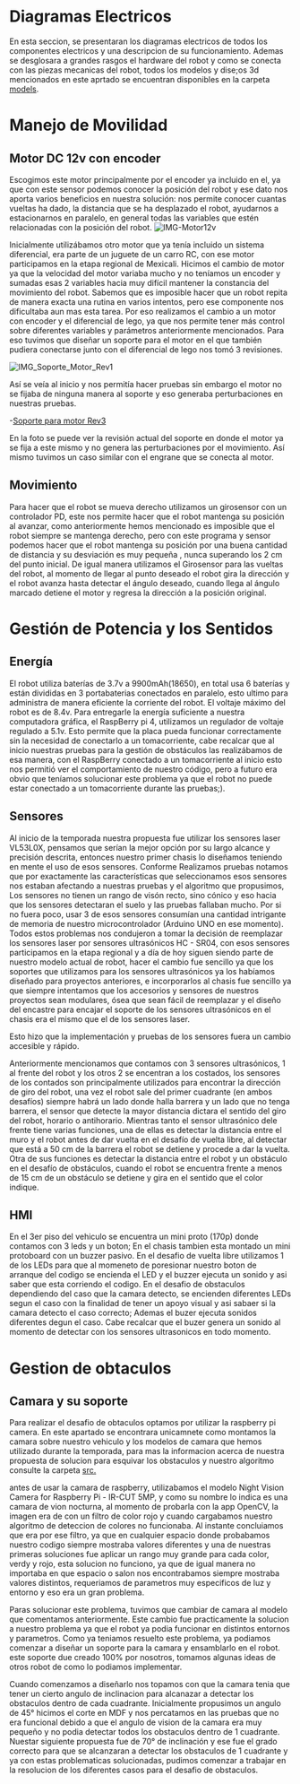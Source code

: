 Diagramas Electricos
====

En esta seccion, se presentaran los diagramas electricos de todos los componentes electricos y una descripcion de su funcionamiento. Ademas se desglosara a grandes rasgos el hardware del robot y como se conecta con las piezas mecanicas del robot, todos los modelos y dise;os 3d mencionados en este aprtado se encuentran disponibles en la carpeta [models](/models).

Manejo de Movilidad
===
## Motor DC 12v con encoder 
Escogimos este motor principalmente por el encoder ya incluido en el, ya que con este sensor podemos conocer la posición del robot y ese dato nos aporta varios beneficios en nuestra solución: nos permite conocer cuantas vueltas ha dado, la distancia que se ha desplazado el robot, ayudarnos a estacionarnos en paralelo, en general todas las variables que estén relacionadas con la posición del robot. 
![IMG-Motor12v](IMG-Motor12v.jpg)

Inicialmente utilizábamos otro motor que ya tenía incluido un sistema diferencial, era parte de un juguete de un carro RC, con ese motor participamos en la etapa regional de Mexicali. Hicimos el cambio de motor ya que la velocidad del motor variaba mucho y no teníamos un encoder y sumadas esas 2 variables hacia muy difícil mantener la constancia del movimiento del robot. Sabemos que es imposible hacer que un robot repita de manera exacta una rutina en varios intentos, pero ese componente nos dificultaba aun mas esta tarea. Por eso realizamos el cambio a un motor con encoder y el diferencial de lego, ya que nos permite tener más control sobre diferentes variables y parámetros anteriormente mencionados. Para eso tuvimos que diseñar un soporte para el motor en el que también pudiera conectarse junto con el diferencial de lego nos tomó 3 revisiones. 

![IMG_Soporte_Motor_Rev1](IMG_Soporte_Motor_Rev1.jpeg)

Así se veía al inicio y nos permitía hacer pruebas sin embargo el motor no se fijaba de ninguna manera al soporte y eso generaba perturbaciones en nuestras pruebas. 

-[Soporte para motor Rev3](/models/S25_Soporte_y_Transmision_Rev3.STL) 

En la foto se puede ver la revisión actual del soporte en donde el motor ya se fija a este mismo y no genera las perturbaciones por el movimiento. Así mismo tuvimos un caso similar con el engrane que se conecta al motor. 

## Movimiento 
Para hacer que el robot se mueva derecho utilizamos un girosensor con un controlador PD, este nos permite hacer que el robot mantenga su posición al avanzar, como anteriormente hemos mencionado es imposible que el robot siempre se mantenga derecho, pero con este programa y sensor podemos hacer que el robot mantenga su posición por una buena cantidad de distancia y su desviación es muy pequeña , nunca superando los 2 cm del punto inicial. 
De igual manera utilizamos el Girosensor para las vueltas del robot, al momento de llegar al punto deseado el robot gira la dirección y el robot avanza hasta detectar el ángulo deseado, cuando llega al ángulo marcado detiene el motor y regresa la dirección a la posición original. 

Gestión de Potencia y los Sentidos
====

## Energía
El robot utiliza baterías de 3.7v a 9900mAh(18650), en total usa 6 baterías y están divididas en 3 portabaterias conectados en paralelo, esto ultimo para administra de manera eficiente la corriente del robot. El voltaje máximo del robot es de 8.4v.
Para entregarle la energía suficiente a nuestra computadora gráfica, el RaspBerry pi 4, utilizamos un regulador de voltaje regulado a 5.1v. Esto permite que la placa pueda funcionar correctamente sin la necesidad de conectarlo a un tomacorriente, cabe recalcar que al inicio nuestras pruebas para la gestión de obstáculos las realizábamos de esa manera, con el RaspBerry conectado a un tomacorriente al inicio esto nos permitió ver el comportamiento de nuestro código, pero a futuro era obvio que teníamos solucionar este problema ya que el robot no puede estar conectado a un tomacorriente durante las pruebas;).

## Sensores
Al inicio de la temporada nuestra propuesta fue utilizar los sensores laser VL53L0X, pensamos que serían la mejor opción por su largo alcance y precisión descrita, entonces nuestro primer chasis lo diseñamos teniendo en mente el uso de esos sensores. Conforme Realizamos pruebas notamos que por exactamente las características que seleccionamos esos sensores nos estaban afectando a nuestras pruebas y el algoritmo que propusimos, Los sensores no tienen un rango de visón recto, sino cónico y eso hacia que los sensores detectaran el suelo y las pruebas fallaban mucho. Por si no fuera poco, usar 3 de esos sensores consumían una cantidad intrigante de memoria de nuestro microcontrolador (Arduino UNO en ese momento).
Todos estos problemas nos condujeron a tomar la decisión de reemplazar los sensores laser por sensores ultrasónicos HC - SR04, con esos sensores participamos en la etapa regional y a día de hoy siguen siendo parte de nuestro modelo actual de robot, hacer el cambio fue sencillo ya que los soportes que utilizamos para los sensores ultrasónicos ya los habíamos diseñado para proyectos anteriores, e incorporarlos al chasis fue sencillo ya que siempre intentamos que los accesorios y sensores de nuestros proyectos sean modulares, ósea que sean fácil de reemplazar y el diseño del encastre para encajar el soporte de los sensores ultrasónicos en el chasis era el mismo que el de los sensores laser.

Esto hizo que la implementación y pruebas de los sensores fuera un cambio accesible y rápido.

 Anteriormente mencionamos que contamos con 3 sensores ultrasónicos, 1 al frente del robot y los otros 2 se encentran a los costados, los sensores de los contados son principalmente utilizados para encontrar la dirección de giro del robot, una vez el robot sale del primer cuadrante (en ambos desafíos) siempre habrá un lado donde halla barrera y un lado que no tenga barrera, el sensor que detecte la mayor distancia dictara el sentido del giro del robot, horario o antihorario. Mientras tanto el sensor ultrasónico dele frente tiene varias funciones, una de ellas es detectar la distancia entre el muro y el robot antes de dar vuelta en el desafío de vuelta libre, al detectar que está a 50 cm de la barrera el robot se detiene y procede a dar la vuelta. Otra de sus funciones es detectar la distancia entre el robot y un obstáculo en el desafío de obstáculos, cuando el robot se encuentra frente a menos de 15 cm de un obstáculo se detiene y gira en el sentido que el color indique. 

## HMI
En el 3er piso del vehiculo se encuentra un mini proto (170p) donde contamos con 3 leds y un boton; En el chasis tambien esta montado un mini protoboard con un buzzer pasivo. En el desafio de vuelta libre utilizamos 1 de los LEDs para que al momeneto de poresionar nuestro boton de arranque del codigo se encienda el LED y el buzzer ejecuta un sonido y asi saber que esta corriendo el codigo. En el desafio de obstaculos dependiendo del caso que la camara detecto, se encienden diferentes LEDs segun el caso con la finalidad de tener un apoyo visual y asi sabaer si la camara detecto el caso correcto; Ademas el buzer ejecuta sonidos diferentes degun el caso.
Cabe recalcar que el buzer genera un sonido al momento de detectar con los sensores ultrasonicos en todo momento.

Gestion de obtaculos
===
## Camara y su soporte
Para realizar el desafio de obtaculos optamos por utilizar la raspberry pi camera. En este apartado se encontrara unicamnete como montamos la camara sobre nuestro vehiculo y los modelos de camara que hemos utilizado durante la temporada, para mas la informacion acerca de nuestra propuesta de solucion para esquivar los obstaculos y nuestro algoritmo consulte la carpeta [src.](/src)

antes de usar la camara de raspberry, utilizabamos el modelo Night Vision Camera for Raspberry Pi - IR-CUT 5MP, y como su nombre lo indica es una camara de vion nocturna, al momento de probarla con la app OpenCV, la imagen era de con un filtro de color rojo y cuando cargabamos nuestro algoritmo de deteccion de colores no funcionaba. Al instante concluiamos que era por ese filtro, ya que en cualquier espacio donde probabamos nuestro codigo siempre mostraba valores diferentes y una de nuestras primeras soluciones fue aplicar un rango muy grande para cada color, verdy y rojo, esta solucion no funciono, ya que de igual manera no importaba en que espacio o salon nos encontrabamos siempre mostraba valores distintos, requeriamos de parametros muy especificos de luz y entorno y eso era un gran problema.

Paras solucionar este problema, tuvimos que cambiar de camara al modelo que comentamos anteriormente. Este cambio fue practicamente la solucion a nuestro problema ya que el robot ya podia funcionar en distintos entornos y parametros. Como ya teniamos resuelto este problema, ya podiamos comenzar a diseñar un soporte para la camara y ensamblarlo en el robot. este soporte due creado 100% por nosotros, tomamos algunas ideas de otros robot de como lo podiamos implementar. 

Cuando comenzamos a diseñarlo nos topamos con que la camara tenia que tener un cierto angulo de inclinacion para alcanazar a detectar los obstaculos dentro de cada cuadrante. Inicialmente propusimos un angulo de 45° hicimos el corte en MDF y nos percatamos en las pruebas que no era funcional debido a que el angulo de vision de la camara era muy pequeño y no podia detectar todos los obstaculos dentro de 1 cuadrante. Nuestar siguiente propuesta fue de 70° de inclinación y ese fue el grado correcto para que se alcanzaran a detectar los obstaculos de 1 cuadrante y ya con estas problematicas solucionadas, pudimos comenzar a trabajar en la resolucion de los diferentes casos para el desafio de obstaculos.
